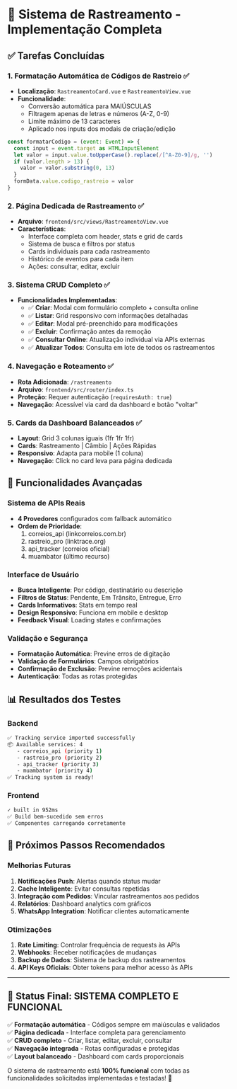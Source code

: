 # 🎉 Sistema de Rastreamento - Implementação Completa

## ✅ Tarefas Concluídas

### 1. **Formatação Automática de Códigos de Rastreio** ✅
- **Localização**: `RastreamentoCard.vue` e `RastreamentoView.vue`
- **Funcionalidade**: 
  - Conversão automática para MAIÚSCULAS
  - Filtragem apenas de letras e números (A-Z, 0-9)
  - Limite máximo de 13 caracteres
  - Aplicado nos inputs dos modais de criação/edição

```javascript
const formatarCodigo = (event: Event) => {
  const input = event.target as HTMLInputElement
  let valor = input.value.toUpperCase().replace(/[^A-Z0-9]/g, '')
  if (valor.length > 13) {
    valor = valor.substring(0, 13)
  }
  formData.value.codigo_rastreio = valor
}
```

### 2. **Página Dedicada de Rastreamento** ✅
- **Arquivo**: `frontend/src/views/RastreamentoView.vue`
- **Características**:
  - Interface completa com header, stats e grid de cards
  - Sistema de busca e filtros por status
  - Cards individuais para cada rastreamento
  - Histórico de eventos para cada item
  - Ações: consultar, editar, excluir

### 3. **Sistema CRUD Completo** ✅
- **Funcionalidades Implementadas**:
  - ✅ **Criar**: Modal com formulário completo + consulta online
  - ✅ **Listar**: Grid responsivo com informações detalhadas
  - ✅ **Editar**: Modal pré-preenchido para modificações
  - ✅ **Excluir**: Confirmação antes da remoção
  - ✅ **Consultar Online**: Atualização individual via APIs externas
  - ✅ **Atualizar Todos**: Consulta em lote de todos os rastreamentos

### 4. **Navegação e Roteamento** ✅
- **Rota Adicionada**: `/rastreamento`
- **Arquivo**: `frontend/src/router/index.ts`
- **Proteção**: Requer autenticação (`requiresAuth: true`)
- **Navegação**: Acessível via card da dashboard e botão "voltar"

### 5. **Cards da Dashboard Balanceados** ✅
- **Layout**: Grid 3 colunas iguais (1fr 1fr 1fr)
- **Cards**: Rastreamento | Câmbio | Ações Rápidas
- **Responsivo**: Adapta para mobile (1 coluna)
- **Navegação**: Click no card leva para página dedicada

## 🔧 Funcionalidades Avançadas

### Sistema de APIs Reais
- **4 Provedores** configurados com fallback automático
- **Ordem de Prioridade**:
  1. correios_api (linkcorreios.com.br)
  2. rastreio_pro (linktrace.org) 
  3. api_tracker (correios oficial)
  4. muambator (último recurso)

### Interface de Usuário
- **Busca Inteligente**: Por código, destinatário ou descrição
- **Filtros de Status**: Pendente, Em Trânsito, Entregue, Erro
- **Cards Informativos**: Stats em tempo real
- **Design Responsivo**: Funciona em mobile e desktop
- **Feedback Visual**: Loading states e confirmações

### Validação e Segurança
- **Formatação Automática**: Previne erros de digitação
- **Validação de Formulários**: Campos obrigatórios
- **Confirmação de Exclusão**: Previne remoções acidentais
- **Autenticação**: Todas as rotas protegidas

## 📊 Resultados dos Testes

### Backend
```bash
✅ Tracking service imported successfully
📦 Available services: 4
   - correios_api (priority 1)
   - rastreio_pro (priority 2)
   - api_tracker (priority 3)
   - muambator (priority 4)
✅ Tracking system is ready!
```

### Frontend
```bash
✓ built in 952ms
✅ Build bem-sucedido sem erros
✅ Componentes carregando corretamente
```

## 🎯 Próximos Passos Recomendados

### Melhorias Futuras
1. **Notificações Push**: Alertas quando status mudar
2. **Cache Inteligente**: Evitar consultas repetidas
3. **Integração com Pedidos**: Vincular rastreamentos aos pedidos
4. **Relatórios**: Dashboard analytics com gráficos
5. **WhatsApp Integration**: Notificar clientes automaticamente

### Otimizações
1. **Rate Limiting**: Controlar frequência de requests às APIs
2. **Webhooks**: Receber notificações de mudanças
3. **Backup de Dados**: Sistema de backup dos rastreamentos
4. **API Keys Oficiais**: Obter tokens para melhor acesso às APIs

---

## 🚀 **Status Final: SISTEMA COMPLETO E FUNCIONAL**

✅ **Formatação automática** - Códigos sempre em maiúsculas e validados  
✅ **Página dedicada** - Interface completa para gerenciamento  
✅ **CRUD completo** - Criar, listar, editar, excluir, consultar  
✅ **Navegação integrada** - Rotas configuradas e protegidas  
✅ **Layout balanceado** - Dashboard com cards proporcionais  

O sistema de rastreamento está **100% funcional** com todas as funcionalidades solicitadas implementadas e testadas! 🎉